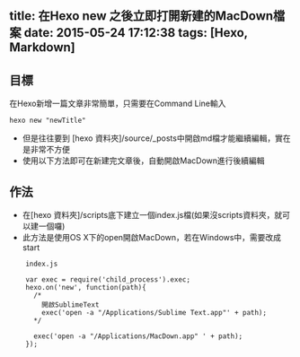 title: 在Hexo new 之後立即打開新建的MacDown檔案
date: 2015-05-24 17:12:38
tags: [Hexo, Markdown]
---

## 目標

在Hexo新增一篇文章非常簡單，只需要在Command Line輸入

```
hexo new "newTitle"
```

- 但是往往要到 [hexo 資料夾]/source/\_posts中開啟md檔才能繼續編輯，實在是非常不方便
- 使用以下方法即可在新建完文章後，自動開啟MacDown進行後續編輯

<!-- more -->

## 作法

- 在[hexo 資料夾]/scripts底下建立一個index.js檔(如果沒scripts資料夾，就可以建一個囉)
- 此方法是使用OS X下的open開啟MacDown，若在Windows中，需要改成start

```
    index.js

    var exec = require('child_process').exec;
    hexo.on('new', function(path){
      /*
        開啟SublimeText
        exec('open -a "/Applications/Sublime Text.app"' + path);
      */

      exec('open -a "/Applications/MacDown.app" ' + path);
    });
```
